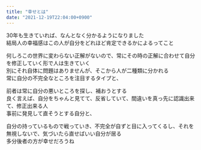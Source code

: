 ```yaml
---
title: "幸せとは"
date: "2021-12-19T22:04:00+0900"
---
```


30年も生きていれば、なんとなく分かるようになりました  
結局人の幸福感はこの人が自分をどれほど肯定できるかによるってこと

何しろこの世界に変わらない正解がないので、常にその時の正解に合わせて自分を修正していく形で人は生きていく  
別にそれ自体に問題はありませんが、そこから人が二種類に分かれる  
常に自分の不完全なところを注目するタイプと、

前者は常に自分の悪いところを探し、補おうとする  
良く言えば、自分をちゃんと見てて、反省していて、間違いを真っ先に認識出来て、修正出来る人  
事前に発見して直そうとする自分と、  

自分の持っているもので戦っていき、不完全が自ずと目に入ってくるし、それを無視しないで、気づいたら直せばいい自分が居る  
多分後者の方が幸せだろうね